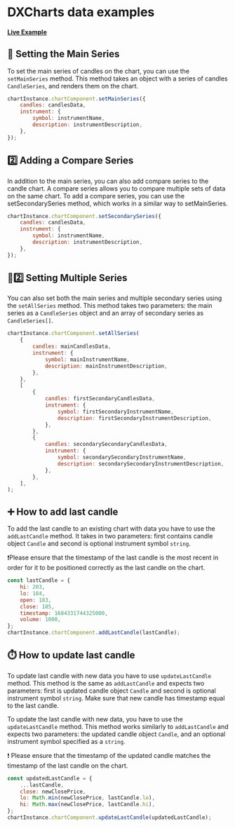 # DXCharts data examples

#### <!--CSB_LINK-->[Live Example](https://codesandbox.io/s/tsrynj)<!--/CSB_LINK-->

## 💫 Setting the Main Series

To set the main series of candles on the chart, you can use the `setMainSeries` method.
This method takes an object with a series of candles `CandleSeries`, and renders them on the chart.

```js
chartInstance.chartComponent.setMainSeries({
	candles: candlesData,
	instrument: {
		symbol: instrumentName,
		description: instrumentDescription,
	},
});
```

## 2️⃣ Adding a Compare Series

In addition to the main series, you can also add compare series to the candle chart. A compare series allows you
to compare multiple sets of data on the same chart. To add a compare series, you can use the setSecondarySeries method,
which works in a similar way to setMainSeries.

```js
chartInstance.chartComponent.setSecondarySeries({
	candles: candlesData,
	instrument: {
		symbol: instrumentName,
		description: instrumentDescription,
	},
});
```

## 💫2️⃣ Setting Multiple Series

You can also set both the main series and multiple secondary series using the `setAllSeries` method.
This method takes two parameters: the main series as a `CandleSeries` object and an array of secondary series as `CandleSeries[]`.

```js
chartInstance.chartComponent.setAllSeries(
	{
		candles: mainCandlesData,
		instrument: {
			symbol: mainInstrumentName,
			description: mainInstrumentDescription,
		},
	},
	[
		{
			candles: firstSecondaryCandlesData,
			instrument: {
				symbol: firstSecondaryInstrumentName,
				description: firstSecondaryInstrumentDescription,
			},
		},
		{
			candles: secondarySecondaryCandlesData,
			instrument: {
				symbol: secondarySecondaryInstrumentName,
				description: secondarySecondaryInstrumentDescription,
			},
		},
	],
);
```

## ➕ How to add last candle

To add the last candle to an existing chart with data you have to use the `addLastCandle` method.
It takes in two parameters: first contains candle object `Candle` and second is optional instrument symbol `string`.

❗Please ensure that the timestamp of the last candle is the most recent in order for it to be positioned correctly
as the last candle on the chart.

```js
const lastCandle = {
	hi: 203,
	lo: 184,
	open: 183,
	close: 185,
	timestamp: 1684331744325000,
	volume: 1000,
};
chartInstance.chartComponent.addLastCandle(lastCandle);
```

## ⏱️ How to update last candle

To update last candle with new data you have to use `updateLastCandle` method. This method is the same as `addLastCandle`
and expects two parameters: first is updated candle object `Candle` and second is optional instrument symbol `string`.
Make sure that new candle has timestamp equal to the last candle.

To update the last candle with new data, you have to use the `updateLastCandle` method. This method works similarly to
`addLastCandle` and expects two parameters: the updated candle object `Candle`, and an optional instrument symbol
specified as a `string`.

❗ Please ensure that the timestamp of the updated candle matches the timestamp of the last candle on the chart.

```js
const updatedLastCandle = {
	...lastCandle,
	close: newClosePrice,
	lo: Math.min(newClosePrice, lastCandle.lo),
	hi: Math.max(newClosePrice, lastCandle.hi),
};
chartInstance.chartComponent.updateLastCandle(updatedLastCandle);
```
